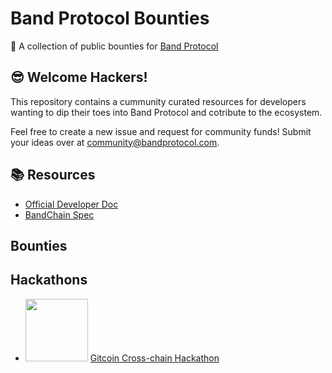 # Band Protocol Bounties
🎁 A collection of public bounties for [Band Protocol](https://bandprotocol.com)

## 😎 Welcome Hackers!

This repository contains a cummunity curated resources for developers wanting to dip their toes into Band Protocol and cotribute to the ecosystem.

Feel free to create a new issue and request for community funds! Submit your ideas over at [community@bandprotocol.com](mailto:community@bandprotocol.com).

## 📚 Resources

- [Official Developer Doc](https://docs.bandchain.org)
- [BandChain Spec]()


## Bounties

## Hackathons

- <img src="https://c.gitcoin.co/gitcoin-cch-foreground-uncompressed.png" width="100" /> [Gitcoin Cross-chain Hackathon](https://gitcoin.co/hackathon/cross-chain)

